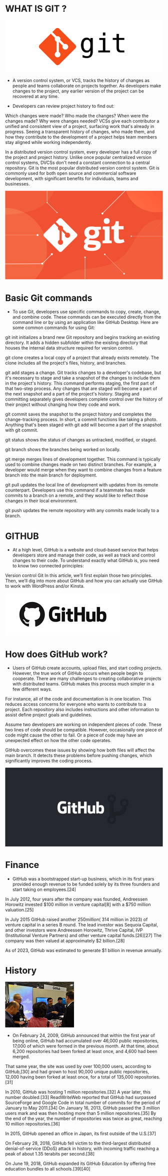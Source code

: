 # WHAT IS  GIT ?
![](/git.png)
- A version control system, or VCS, tracks the history of changes as people and teams collaborate on projects together. As developers make changes to the project, any earlier version of the project can be recovered at any time.

- Developers can review project history to find out:

 Which changes were made?
 Who made the changes?
When were the changes made?
Why were changes needed?
VCSs give each contributor a unified and consistent view of a project, surfacing work that's already in progress. Seeing a transparent history of changes, who made them, and how they contribute to the development of a project helps team members stay aligned while working independently.

In a distributed version control system, every developer has a full copy of the project and project history. Unlike once popular centralized version control systems, DVCSs don't need a constant connection to a central repository. Git is the most popular distributed version control system. Git is commonly used for both open source and commercial software development, with significant benefits for individuals, teams and businesses.

 ![](/git-blog-header%20(1).png)

 # Basic Git commands

 - To use Git, developers use specific commands to copy, create, change, and combine code. These commands can be executed directly from the command line or by using an application like GitHub Desktop. Here are some common commands for using Git:

git init initializes a brand new Git repository and begins tracking an existing directory. It adds a hidden subfolder within the existing directory that houses the internal data structure required for version control.

git clone creates a local copy of a project that already exists remotely. The clone includes all the project's files, history, and branches.

git add stages a change. Git tracks changes to a developer's codebase, but it's necessary to stage and take a snapshot of the changes to include them in the project's history. This command performs staging, the first part of that two-step process. Any changes that are staged will become a part of the next snapshot and a part of the project's history. Staging and committing separately gives developers complete control over the history of their project without changing how they code and work.

git commit saves the snapshot to the project history and completes the change-tracking process. In short, a commit functions like taking a photo. Anything that's been staged with git add will become a part of the snapshot with git commit.

git status shows the status of changes as untracked, modified, or staged.

git branch shows the branches being worked on locally.

git merge merges lines of development together. This command is typically used to combine changes made on two distinct branches. For example, a developer would merge when they want to combine changes from a feature branch into the main branch for deployment.

git pull updates the local line of development with updates from its remote counterpart. Developers use this command if a teammate has made commits to a branch on a remote, and they would like to reflect those changes in their local environment.

git push updates the remote repository with any commits made locally to a branch.


# GITHUB 

  
- At a high level, GitHub is a website and cloud-based service that helps developers store and manage their code, as well as track and control changes to their code. To understand exactly what GitHub is, you need to know two connected principles:

Version control
Git
In this article, we’ll first explain those two principles. Then, we’ll dig into more about GitHub and how you can actually use GitHub to work with WordPress and/or Kinsta.

![]( /gtr1.png)

# How does GitHub work?

- Users of GitHub create accounts, upload files, and start coding projects. However, the true work of GitHub occurs when people begin to cooperate. There are many challenges to creating collaborative projects with distributed teams. GitHub makes this process much simpler in a few different ways.

For instance, all of the code and documentation is in one location. This reduces access concerns for everyone who wants to contribute to a project. Each repository also includes instructions and other information to assist define project goals and guidelines.

Assume two developers are working on independent pieces of code. These two lines of code should be compatible. However, occasionally one piece of code might cause the other to fail. Or a piece of code may have an unexpected effect on how the other code operates.

GitHub overcomes these issues by showing how both files will affect the main branch. It detects these problems before pushing changes, which significantly improves the coding process.

![]( /what-is-github-1-1.png)

# Finance 
- GitHub was a bootstrapped start-up business, which in its first years provided enough revenue to be funded solely by its three founders and start taking on employees.[24]

In July 2012, four years after the company was founded, Andreessen Horowitz invested $100 million in venture capital[8] with a $750 million valuation.[25]

In July 2015 GitHub raised another $250 million (~$314 million in 2023) of venture capital in a series B round. The lead investor was Sequoia Capital, and other investors were Andreessen Horowitz, Thrive Capital, IVP (Institutional Venture Partners) and other venture capital funds.[26][27] The company was then valued at approximately $2 billion.[28]

As of 2023, GitHub was estimated to generate $1 billion in revenue annually.

# History
 
 ![]( /GithubAWSTorontoSummit.jpg)

 - On February 24, 2009, GitHub announced that within the first year of being online, GitHub had accumulated over 46,000 public repositories, 17,000 of which were formed in the previous month. At that time, about 6,200 repositories had been forked at least once, and 4,600 had been merged.

That same year, the site was used by over 100,000 users, according to GitHub,[30] and had grown to host 90,000 unique public repositories, 12,000 having been forked at least once, for a total of 135,000 repositories.[31]

In 2010, GitHub was hosting 1 million repositories.[32] A year later, this number doubled.[33] ReadWriteWeb reported that GitHub had surpassed SourceForge and Google Code in total number of commits for the period of January to May 2011.[34] On January 16, 2013, GitHub passed the 3 million users mark and was then hosting more than 5 million repositories.[35] By the end of the year, the number of repositories was twice as great, reaching 10 million repositories.[36]

In 2015, GitHub opened an office in Japan, its first outside of the U.S.[37]

On February 28, 2018, GitHub fell victim to the third-largest distributed denial-of-service (DDoS) attack in history, with incoming traffic reaching a peak of about 1.35 terabits per second.[38]

On June 19, 2018, GitHub expanded its GitHub Education by offering free education bundles to all schools.[39][40]